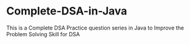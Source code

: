 # Complete-DSA-in-Java
This is a Complete DSA Practice question series in Java to Improve the Problem Solving Skill for DSA
